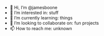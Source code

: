 - 👋 Hi, I’m @jamesboone
- 👀 I’m interested in: stuff
- 🌱 I’m currently learning: things
- 💞️ I’m looking to collaborate on: fun projects
- 📫 How to reach me: unknown

<!---
jamesboone/jamesboone is a ✨ special ✨ repository because its `README.md` (this file) appears on your GitHub profile.
You can click the Preview link to take a look at your changes.
--->
